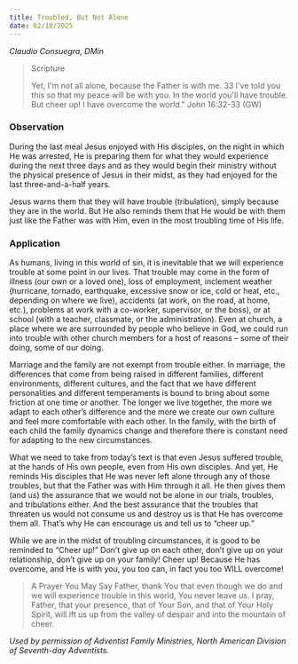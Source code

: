 ```yaml
---
title: Troubled, But Not Alone
date: 02/10/2025
---
```


_Claudio Consuegra, DMin_

> <p>Scripture</p>
> Yet, I'm not all alone, because the Father is with me. 33 I've told you this so that my peace will be with you. In the world you'll have trouble. But cheer up! I have overcome the world.” John 16:32-33 (GW)

### Observation

During the last meal Jesus enjoyed with His disciples, on the night in which He was arrested, He is preparing them for what they would experience during the next three days and as they would begin their ministry without the physical presence of Jesus in their midst, as they had enjoyed for the last three-and-a-half years.

Jesus warns them that they will have trouble (tribulation), simply because they are in the world. But He also reminds them that He would be with them just like the Father was with Him, even in the most troubling time of His life.

### Application

As humans, living in this world of sin, it is inevitable that we will experience trouble at some point in our lives. That trouble may come in the form of illness (our own or a loved one), loss of employment, inclement weather (hurricane, tornado, earthquake, excessive snow or ice, cold or heat, etc., depending on where we live), accidents (at work, on the road, at home, etc.), problems at work with a co-worker, supervisor, or the boss), or at school (with a teacher, classmate, or the administration). Even at church, a place where we are surrounded by people who believe in God, we could run into trouble with other church members for a host of reasons – some of their doing, some of our doing.

Marriage and the family are not exempt from trouble either. In marriage, the differences that come from being raised in different families, different environments, different cultures, and the fact that we have different personalities and different temperaments is bound to bring about some friction at one time or another. The longer we live together, the more we adapt to each other’s difference and the more we create our own culture and feel more comfortable with each other. In the family, with the birth of each child the family dynamics change and therefore there is constant need for adapting to the new circumstances.

What we need to take from today’s text is that even Jesus suffered trouble, at the hands of His own people, even from His own disciples. And yet, He reminds His disciples that He was never left alone through any of those troubles, but that the Father was with Him through it all. He then gives them (and us) the assurance that we would not be alone in our trials, troubles, and tribulations either. And the best assurance that the troubles that threaten us would not consume us and destroy us is that He has overcome them all. That’s why He can encourage us and tell us to “cheer up.”

While we are in the midst of troubling circumstances, it is good to be reminded to “Cheer up!” Don’t give up on each other, don’t give up on your relationship, don’t give up on your family! Cheer up! Because He has overcome, and He is with you, you too can, in fact you too WILL overcome!

> <callout>A Prayer You May Say</callout>
> Father, thank You that even though we do and we will experience trouble in this world, You never leave us. I pray, Father, that your presence, that of Your Son, and that of Your Holy Spirit, will ift us up from the valley of despair and into the mountain of cheer.

_Used by permission of Adventist Family Ministries, North American Division of Seventh-day Adventists._